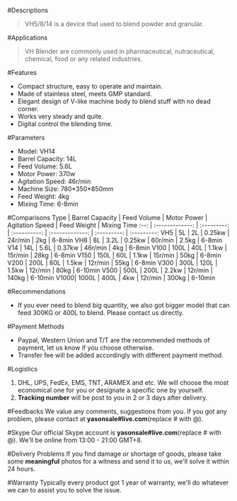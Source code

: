 #Descriptions
> VH5/8/14 is a device that used to blend powder and granular.

#Applications
> VH Blender are commonly used in pharmaceutical, nutraceutical, chemical, food or any related industries.

#Features
- Compact structure, easy to operate and maintain.
- Made of stainless steel, meets GMP standard.
- Elegant design of V-like machine body to blend stuff with no dead corner.
- Works very steady and quite.
- Digital control the blending time.

#Parameters
- Model: VH14
- Barrel Capacity: 14L
- Feed Volume: 5.6L
- Motor Power: 370w
- Agitation Speed: 46r/min
- Machine Size: 780\*350\*850mm
- Feed Weight: 4kg
- Mixing Time: 6-8min

#Comparisons
Type | Barrel Capacity | Feed Volume | Motor Power  | Agitation Speed | Feed Weight | Mixing Time
:--: | :-------------: | :---------: | :----------: | :-------------: | :---------: | :---------:
VH5  | 5L              | 2L          | 0.25kw       | 24r/min         | 2kg         | 6-8min
VH8  | 8L              | 3.2L        | 0.25kw       | 60r/min         | 2.5kg       | 6-8min
V14  | 14L             | 5.6L        | 0.37kw       | 46r/min         | 4kg         | 6-8min
V100 | 100L            | 40L         | 1.1kw        | 15r/min         | 28kg        | 6-8min
V150 | 150L            | 60L         | 1.1kw        | 15r/min         | 50kg        | 6-8min
V200 | 200L            | 80L         | 1.5kw        | 12r/min         | 55kg        | 6-8min
V300 | 300L            | 120L        | 1.5kw        | 12r/min         | 80kg        | 6-10min
V500 | 500L            | 200L        | 2.2kw        | 12r/min         | 140kg       | 6-10min
V1000| 1000L           | 400L        | 4kw          | 12r/min         | 300kg       | 6-10min


#Recommendations
- If you ever need to blend big quantity, we also got bigger model that can feed 300KG or 400L to blend. Please contact us directly.

#Payment Methods
- Paypal, Western Union and T/T are the recommended methods of payment, let us know if you choose otherwise.
- Transfer fee will be added accordingly with different payment method.
 
#Logistics
1. DHL, UPS, FedEx, EMS, TNT, ARAMEX and etc. We will choose the most economical one for you or designate a specific one by yourself.
2. **Tracking number** will be post to you in 2 or 3 days after delivery.
 
#Feedbacks
We value any comments, suggestions from you. If you got any problem, please contact at **yasonsale#live.com**(replace # with @).

#Skype
Our official Skype account is **yasonsale#live.com**(replace # with @). We'll be online from 13:00 - 21:00 GMT+8.

#Delivery Problems
If you find damage or shortage of goods, please take some **meaningful** photos for a witness and send it to us, we'll solve it within 24 hours.

#Warranty
Typically every product got 1 year of warranty, we'll do whatever we can to assist you to solve the issue.